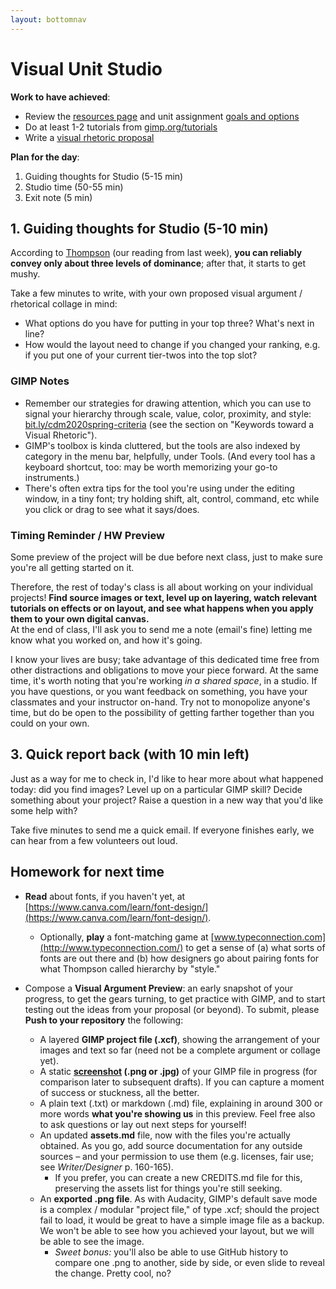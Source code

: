 ```yaml
---
layout: bottomnav
---
```


# Visual Unit Studio

**Work to have achieved**:
* Review the [resources page]({{site.github.url}}/resources) and unit assignment [goals and options](https://github.com/benmiller314/visual-argument-2020spring#project-2-visual-argument--rhetorical-collage)
* Do at least 1-2 tutorials from [gimp.org/tutorials](https://gimp.org/tutorials)
* Write a [visual rhetoric proposal]({{site.github.issues_url}})

**Plan for the day**:

1. Guiding thoughts for Studio (5-15 min)
2. Studio time (50-55 min)
3. Exit note (5 min)


## 1. Guiding thoughts for Studio (5-10 min)
According to [Thompson](https://www.thetypetree.com/blog/graphic-design-101-dominancehierarchy) (our reading from last week), **you can reliably convey only about three levels of dominance**; after that, it starts to get mushy.

<div class="alert alert-success">
Take a few minutes to write, with your own proposed visual argument / rhetorical collage in mind:
<ul>
<li>What options do you have for putting in your top three? What's next in line?</li>
<li>How would the layout need to change if you changed your ranking, e.g. if you put one of your current tier-twos into the top slot?</li>
</ul>
</div>

### GIMP Notes
* Remember our strategies for drawing attention, which you can use to signal your hierarchy through scale, value, color, proximity, and style: [bit.ly/cdm2020spring-criteria](http://bit.ly/cdm2020spring-criteria#heading=h.fhi9jgmnxpx8) (see the section on "Keywords toward a Visual Rhetoric").
* GIMP's toolbox is kinda cluttered, but the tools are also indexed by category in the menu bar, helpfully, under Tools. (And every tool has a keyboard shortcut, too: may be worth memorizing your go-to instruments.)
* There's often extra tips for the tool you're using under the editing window, in a tiny font; try holding shift, alt, control, command, etc while you click or drag to see what it says/does.

### Timing Reminder / HW Preview
Some preview of the project will be due before next class, just to make sure you're all getting started on it.

<div class="alert alert-success">
Therefore, the rest of today's class is all about working on your individual projects! <strong>Find source images or text, level up on layering, watch relevant tutorials on effects or on layout, and see what happens when you apply them to your own digital canvas.</strong></div>

<div class="alert alert-info">
At the end of class, I'll ask you to send me a note (email's fine) letting me know what you worked on, and how it's going.
</div>

I know your lives are busy; take advantage of this dedicated time free from other distractions and obligations to move your piece forward. At the same time, it's worth noting that you're working _in a shared space_, in a studio. If you have questions, or you want feedback on something, you have your classmates and your instructor on-hand. Try not to monopolize anyone's time, but do be open to the possibility of getting farther together than you could on your own.

## 3. Quick report back (with 10 min left)

Just as a way for me to check in, I'd like to hear more about what happened today: did you find images? Level up on a particular GIMP skill? Decide something about your project? Raise a question in a new way that you'd like some help with?

Take five minutes to send me a quick email. If everyone finishes early, we can hear from a few volunteers out loud.


## Homework for next time

* **Read** about fonts, if you haven't yet, at [https://www.canva.com/learn/font-design/](https://www.canva.com/learn/font-design/).
   - Optionally, **play** a font-matching game at [www.typeconnection.com](http://www.typeconnection.com/) to get a sense of (a) what sorts of fonts are out there and (b) how designers go about pairing fonts for what Thompson called hierarchy by "style."

* Compose a **Visual Argument Preview**: an early snapshot of your progress, to get the gears turning, to get practice with GIMP, and to start testing out the ideas from your proposal (or beyond). To submit, please **Push to your repository** the following:
   <ul>
   <li> A layered <strong>GIMP project file (.xcf)</strong>, showing the arrangement of your images and text so far (need not be a complete argument or collage yet).</li>
   <li> A static <strong><a href="https://www.take-a-screenshot.org/">screenshot</a> (.png or .jpg)</strong> of your GIMP file in progress (for comparison later to subsequent drafts). If you can capture a moment of success or stuckness, all the better.</li>
   <li> A plain text (.txt) or markdown (.md) file, explaining in around 300 or more words <strong>what you're showing us</strong> in this preview. Feel free also to ask questions or lay out next steps for yourself!</li>
   <li> An updated <strong>assets.md</strong> file, now with the files you're actually obtained. As you go, add source documentation for any outside sources – and your permission to use them (e.g. licenses, fair use; see <em>Writer/Designer</em> p. 160-165). <ul><li>If you prefer, you can create a new CREDITS.md file for this, preserving the assets list for things you're still seeking.</li></ul></li>
   <li>An <strong>exported .png file</strong>. As with Audacity, GIMP's default save mode is a complex / modular "project file," of type .xcf; should the project fail to load, it would be great to have a simple image file as a backup. We won't be able to see how you achieved your layout, but we will be able to see the image. <ul><li><em>Sweet bonus:</em> you'll also be able to use GitHub history to compare one .png to another, side by side, or even slide to reveal the change. Pretty cool, no?</li></ul></li>
   </ul>
